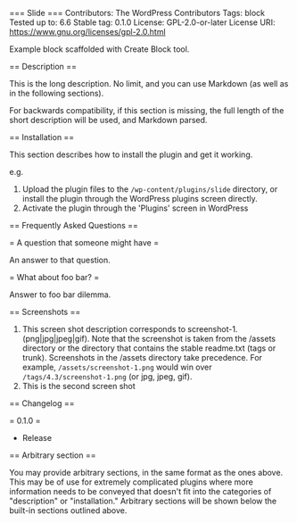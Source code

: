 === Slide ===
Contributors: The WordPress Contributors
Tags: block
Tested up to: 6.6
Stable tag: 0.1.0
License: GPL-2.0-or-later
License URI: https://www.gnu.org/licenses/gpl-2.0.html

Example block scaffolded with Create Block tool.

== Description ==

This is the long description. No limit, and you can use Markdown (as well as in the following sections).

For backwards compatibility, if this section is missing, the full length of the short description will be used, and
Markdown parsed.

== Installation ==

This section describes how to install the plugin and get it working.

e.g.

1. Upload the plugin files to the `/wp-content/plugins/slide` directory, or install the plugin through the WordPress plugins screen directly.
1. Activate the plugin through the 'Plugins' screen in WordPress

== Frequently Asked Questions ==

= A question that someone might have =

An answer to that question.

= What about foo bar? =

Answer to foo bar dilemma.

== Screenshots ==

1. This screen shot description corresponds to screenshot-1.(png|jpg|jpeg|gif). Note that the screenshot is taken from
   the /assets directory or the directory that contains the stable readme.txt (tags or trunk). Screenshots in the /assets
   directory take precedence. For example, `/assets/screenshot-1.png` would win over `/tags/4.3/screenshot-1.png`
   (or jpg, jpeg, gif).
2. This is the second screen shot

== Changelog ==

= 0.1.0 =

- Release

== Arbitrary section ==

You may provide arbitrary sections, in the same format as the ones above. This may be of use for extremely complicated
plugins where more information needs to be conveyed that doesn't fit into the categories of "description" or
"installation." Arbitrary sections will be shown below the built-in sections outlined above.

